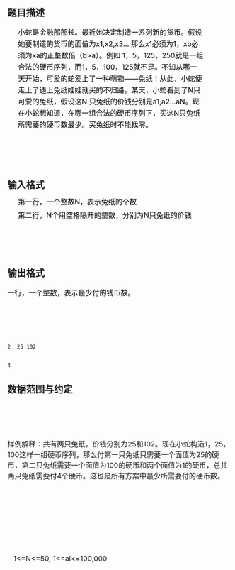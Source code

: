 ## 题目描述

<div>
 <div style="margin: 5pt 44.9pt 0pt 18pt; line-height: 19.5pt" align="left">
  <span style="font-size: medium"><span style="color: black">小蛇是金融部部长。最近她决定制造一系列新的货币。假设她要制造的货币</span><span style="color: black">的面值为</span><span style="color: black">x1,x2,x3… </span><span style="color: black">那么</span><span style="color: black">x1</span><span style="color: black">必须为</span><span style="color: black">1</span><span style="color: black">，</span><span style="color: black">xb</span><span style="color: black">必须为</span><span style="color: black">xa</span><span style="color: black">的正整数倍（</span><span style="color: black">b>a</span><span style="color: black">）。例如</span><span style="color: black"> 1</span><span style="color: black">，</span><span style="color: black">5</span><span style="color: black">，</span><span style="color: black">125</span><span style="color: black">，</span><span style="color: black">250</span><span style="color: black">就是一组合法的硬币序列，而</span><span style="color: black">1</span><span style="color: black">，</span><span style="color: black">5</span><span style="color: black">，</span><span style="color: black">100</span><span style="color: black">，</span><span style="color: black">125</span><span style="color: black">就不是。</span><span style="color: black">不知从哪一天开始，可爱的蛇爱上了一种萌物</span><span style="color: black">——</span><span style="color: black">兔纸！从此，小蛇便走上</span><span style="color: black">了遇上兔纸娃娃就买的不归路。某天，小蛇看到了</span><span style="color: black">N</span><span style="color: black">只可爱的兔纸，假设这</span><span style="color: black">N </span><span style="color: black">只兔纸的价钱分别是</span><span style="color: black">a1,a2…aN</span><span style="color: black">。现在小蛇想知道，在哪一组合法的硬币序列下，</span><span style="color: black">买这</span><span style="color: black">N</span><span style="color: black">只兔纸所需要的硬币数最少。买兔纸时不能找零。</span></span>
 </div>
 <div style="margin: 0cm -1.1pt 0pt 0cm; line-height: 10pt" align="left">
  <span style="font-size: medium"><span style="color: black"> </span></span>
 </div>
 <div style="margin: 0cm -1.1pt 0pt 0cm; line-height: 10pt" align="left">
  <span style="font-size: medium"><span style="color: black"> </span></span>
 </div>
 <div style="margin: 0cm -1.1pt 0pt 0cm; line-height: 6pt" align="left">
  <span style="font-size: medium"><span style="color: black"> </span></span>
 </div>
</div>

## 输入格式

<div style="margin: 6pt -3pt 0pt 18pt; line-height: 12pt" align="left">
 <span style="font-size: medium"><span style="color: black">第一行，一个整数</span><span style="color: black">N</span><span style="color: black">，表示兔纸的个数</span></span>
</div>
<div style="margin: 5pt -3pt 0pt 18pt; line-height: 12pt" align="left">
 <span style="font-size: medium"><span style="color: black">第二行，</span><span style="color: black">N</span><span style="color: black">个用空格隔开的整数，分别为</span><span style="color: black">N</span><span style="color: black">只兔纸的价钱</span></span>
</div>
<div style="margin: 0cm -1.1pt 0pt 0cm; line-height: 10pt" align="left">
 <span style="font-size: medium"><span style="color: black"> </span></span>
</div>
<div style="margin: 0cm -1.1pt 0pt 0cm; line-height: 10pt" align="left">
 <span style="font-size: medium"><span style="color: black"> </span></span>
</div>
<div style="margin: 0cm -1.1pt 0pt 0cm; line-height: 6pt" align="left">
 <span style="font-size: medium"><span style="color: black"> </span></span>
</div>

## 输出格式

<p><span style="font-size: medium"><span style="color: black">一行，一个整数，表示最少付的钱币数。</span></span></p>
<div style="margin: 0cm -1.1pt 0pt 0cm; line-height: 10pt" align="left">
 <span style="font-size: medium"><span style="color: black"> </span></span>
</div>
<div style="margin: 0cm -1.1pt 0pt 0cm; line-height: 10pt" align="left">
 <span style="font-size: medium"><span style="color: black"> </span></span>
</div>
<div style="margin: 0cm -1.1pt 0pt 0cm; line-height: 6pt" align="left">
 <span style="font-size: medium"><span style="color: black"> </span></span>
</div>

```input1
2  25 102
```
```output1
4
```
## 数据范围与约定

<p><span style="font-size: medium"><br><br>  <br><br> 样例解释：共有两只兔纸，价钱分别为25和102。现在小蛇构造1，25，100这样一组硬币序列，那么付第一只兔纸只需要一个面值为25的硬币，第二只兔纸需要一个面值为100的硬币和两个面值为1的硬币，总共两只兔纸需要付4个硬币。这也是所有方案中最少所需要付的硬币数。<br><br>  <br><br>  <br><br>  </span></p><br>
<p><span style="font-size: medium">   1<=N<=50, 1<=ai<=100,000 </span></p>

